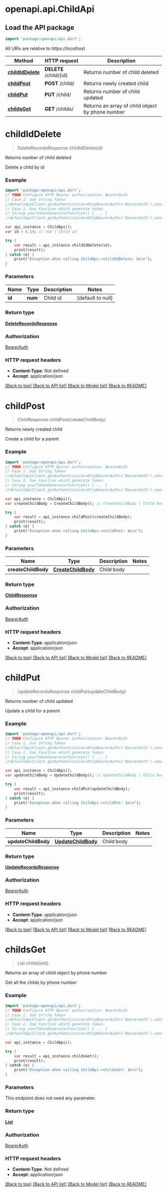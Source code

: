 # openapi.api.ChildApi

## Load the API package
```dart
import 'package:openapi/api.dart';
```

All URIs are relative to *https://localhost*

Method | HTTP request | Description
------------- | ------------- | -------------
[**childIdDelete**](ChildApi.md#childIdDelete) | **DELETE** /child/{id} | Returns number of child deleted
[**childPost**](ChildApi.md#childPost) | **POST** /child/ | Returns newly created child
[**childPut**](ChildApi.md#childPut) | **PUT** /child/ | Returns number of child updated
[**childsGet**](ChildApi.md#childsGet) | **GET** /childs/ | Returns an array of child object by phone number


# **childIdDelete**
> DeleteRecordsResponse childIdDelete(id)

Returns number of child deleted

Delete a child by id

### Example 
```dart
import 'package:openapi/api.dart';
// TODO Configure HTTP Bearer authorization: BearerAuth
// Case 1. Use String Token
//defaultApiClient.getAuthentication<HttpBearerAuth>('BearerAuth').setAccessToken('YOUR_ACCESS_TOKEN');
// Case 2. Use Function which generate token.
// String yourTokenGeneratorFunction() { ... }
//defaultApiClient.getAuthentication<HttpBearerAuth>('BearerAuth').setAccessToken(yourTokenGeneratorFunction);

var api_instance = ChildApi();
var id = 8.14; // num | Child id

try { 
    var result = api_instance.childIdDelete(id);
    print(result);
} catch (e) {
    print("Exception when calling ChildApi->childIdDelete: $e\n");
}
```

### Parameters

Name | Type | Description  | Notes
------------- | ------------- | ------------- | -------------
 **id** | **num**| Child id | [default to null]

### Return type

[**DeleteRecordsResponse**](DeleteRecordsResponse.md)

### Authorization

[BearerAuth](../README.md#BearerAuth)

### HTTP request headers

 - **Content-Type**: Not defined
 - **Accept**: application/json

[[Back to top]](#) [[Back to API list]](../README.md#documentation-for-api-endpoints) [[Back to Model list]](../README.md#documentation-for-models) [[Back to README]](../README.md)

# **childPost**
> ChildResponse childPost(createChildBody)

Returns newly created child

Create a child for a parent

### Example 
```dart
import 'package:openapi/api.dart';
// TODO Configure HTTP Bearer authorization: BearerAuth
// Case 1. Use String Token
//defaultApiClient.getAuthentication<HttpBearerAuth>('BearerAuth').setAccessToken('YOUR_ACCESS_TOKEN');
// Case 2. Use Function which generate token.
// String yourTokenGeneratorFunction() { ... }
//defaultApiClient.getAuthentication<HttpBearerAuth>('BearerAuth').setAccessToken(yourTokenGeneratorFunction);

var api_instance = ChildApi();
var createChildBody = CreateChildBody(); // CreateChildBody | Child body

try { 
    var result = api_instance.childPost(createChildBody);
    print(result);
} catch (e) {
    print("Exception when calling ChildApi->childPost: $e\n");
}
```

### Parameters

Name | Type | Description  | Notes
------------- | ------------- | ------------- | -------------
 **createChildBody** | [**CreateChildBody**](CreateChildBody.md)| Child body | 

### Return type

[**ChildResponse**](ChildResponse.md)

### Authorization

[BearerAuth](../README.md#BearerAuth)

### HTTP request headers

 - **Content-Type**: application/json
 - **Accept**: application/json

[[Back to top]](#) [[Back to API list]](../README.md#documentation-for-api-endpoints) [[Back to Model list]](../README.md#documentation-for-models) [[Back to README]](../README.md)

# **childPut**
> UpdateRecordsResponse childPut(updateChildBody)

Returns number of child updated

Update a child for a parent

### Example 
```dart
import 'package:openapi/api.dart';
// TODO Configure HTTP Bearer authorization: BearerAuth
// Case 1. Use String Token
//defaultApiClient.getAuthentication<HttpBearerAuth>('BearerAuth').setAccessToken('YOUR_ACCESS_TOKEN');
// Case 2. Use Function which generate token.
// String yourTokenGeneratorFunction() { ... }
//defaultApiClient.getAuthentication<HttpBearerAuth>('BearerAuth').setAccessToken(yourTokenGeneratorFunction);

var api_instance = ChildApi();
var updateChildBody = UpdateChildBody(); // UpdateChildBody | Child body

try { 
    var result = api_instance.childPut(updateChildBody);
    print(result);
} catch (e) {
    print("Exception when calling ChildApi->childPut: $e\n");
}
```

### Parameters

Name | Type | Description  | Notes
------------- | ------------- | ------------- | -------------
 **updateChildBody** | [**UpdateChildBody**](UpdateChildBody.md)| Child body | 

### Return type

[**UpdateRecordsResponse**](UpdateRecordsResponse.md)

### Authorization

[BearerAuth](../README.md#BearerAuth)

### HTTP request headers

 - **Content-Type**: application/json
 - **Accept**: application/json

[[Back to top]](#) [[Back to API list]](../README.md#documentation-for-api-endpoints) [[Back to Model list]](../README.md#documentation-for-models) [[Back to README]](../README.md)

# **childsGet**
> List<ChildResponse> childsGet()

Returns an array of child object by phone number

Get all the childs by phone number

### Example 
```dart
import 'package:openapi/api.dart';
// TODO Configure HTTP Bearer authorization: BearerAuth
// Case 1. Use String Token
//defaultApiClient.getAuthentication<HttpBearerAuth>('BearerAuth').setAccessToken('YOUR_ACCESS_TOKEN');
// Case 2. Use Function which generate token.
// String yourTokenGeneratorFunction() { ... }
//defaultApiClient.getAuthentication<HttpBearerAuth>('BearerAuth').setAccessToken(yourTokenGeneratorFunction);

var api_instance = ChildApi();

try { 
    var result = api_instance.childsGet();
    print(result);
} catch (e) {
    print("Exception when calling ChildApi->childsGet: $e\n");
}
```

### Parameters
This endpoint does not need any parameter.

### Return type

[**List<ChildResponse>**](ChildResponse.md)

### Authorization

[BearerAuth](../README.md#BearerAuth)

### HTTP request headers

 - **Content-Type**: Not defined
 - **Accept**: application/json

[[Back to top]](#) [[Back to API list]](../README.md#documentation-for-api-endpoints) [[Back to Model list]](../README.md#documentation-for-models) [[Back to README]](../README.md)

